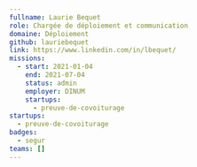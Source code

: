 ```yaml
---
fullname: Laurie Bequet
role: Chargée de déploiement et communication
domaine: Déploiement
github: lauriebequet
link: https://www.linkedin.com/in/lbequet/
missions:
  - start: 2021-01-04
    end: 2021-07-04
    status: admin
    employer: DINUM
    startups:
      - preuve-de-covoiturage
startups:
  - preuve-de-covoiturage
badges:
  - segur
teams: []
---
```

